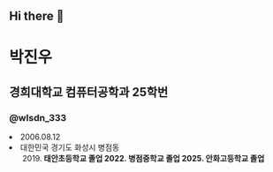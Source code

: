 ## Hi there 👋

<!--
**wlsdn333/wlsdn333** is a ✨ _special_ ✨ repository because its `README.md` (this file) appears on your GitHub profile.

Here are some ideas to get you started:

- 🔭 I’m currently working on ...
- 🌱 I’m currently learning ...
- 👯 I’m looking to collaborate on ...
- 🤔 I’m looking for help with ...
- 💬 Ask me about ...
- 📫 How to reach me: ...
- 😄 Pronouns: ...
- ⚡ Fun fact: ...
-->

# 박진우
## 경희대학교 컴퓨터공학과 25학번
### @wlsdn_333
<li> 2006.08.12
<li> 대한민국 경기도 화성시 병점동
<ul> 2019.<strong> 태안초등학교 </srtong> 졸업
2022.<strong> 병점중학교 </srtong> 졸업
2025.<strong> 안화고등학교 </srtong> 졸업 